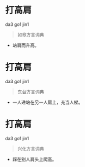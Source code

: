 # 打高肩
da3 go1 jin1
> 如皋方言词典
- 站肩而升高。

# 打高肩
da3 go1 jin1
> 东台方言词典
- 一人递站在另一人肩上，充当人梯。

# 打高肩
da3 go1 jin1
> 兴化方言词典
- 踩在别人肩头上爬高。
